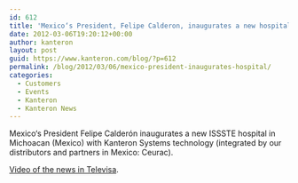 ```yaml
---
id: 612
title: 'Mexico‘s President, Felipe Calderon, inaugurates a new hospital with Kanteron Systems technology'
date: 2012-03-06T19:20:12+00:00
author: kanteron
layout: post
guid: https://www.kanteron.com/blog/?p=612
permalink: /blog/2012/03/06/mexico-president-inaugurates-hospital/
categories:
  - Customers
  - Events
  - Kanteron
  - Kanteron News
---
```

Mexico‘s President Felipe Calderón inaugurates a new ISSSTE hospital in Michoacan (Mexico) with Kanteron Systems technology (integrated by our distributors and partners in Mexico: Ceurac).

<a title="https://tvolucion.esmas.com/noticieros/noticias-y-reportajes/161149/calderon-inaugura-hospital-michoacan" href="https://tvolucion.esmas.com/noticieros/noticias-y-reportajes/161149/calderon-inaugura-hospital-michoacan" target="_blank">Video of the news in Televisa</a>.